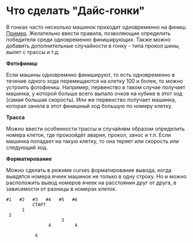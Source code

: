 # Что сделать "Дайс-гонки"

В гонках часто несколько машинок приходит одновременно на финиш. [Пример](https://github.com/astapm/non-grafic-games/blob/main/fig/f12.png?raw=true). Желательно ввести правила, позволяющие определить победителя среди одновременно финиширующих. Также можно добавить дополнительные случайности в гонку - типа прокол шины, вылет с трассы и т.д.


**Фотофиниш**

Если машины одновремнно финишируют, то есть одновременно в течение одного хода перемещаются на клетку 100 и более, то можно устроить фотофиниш. Например, первенство в таком случае получает машинка, у которой больше всего выпало очков на кубике в этот ход (самая большая скорость). Или же первенство получает машинка, которая заняла в этот финишный ход большую по номеру клетку.


**Трасса**

Можно ввести особенности трассы и случайнвм образом определить номера клеток, где произойдёт авария, прокол, занос и т.п. Если машинка попадает на такую клетку, то она теряет или скорость или следующий ход.


**Форматирование**

Можно сделать в режиме curses форматирование вывода, когда  вывдятся номера ячеек машинок не только в одну строку. Но и можно расположить вывод номеров ячеек на расстоянии друг от друга, в зависимости от разницы в номерах клеток.

    #1   #2   #3   #4   #5   #6
              СТАРТ
          1
     2
                         3
                    4         4

               6


